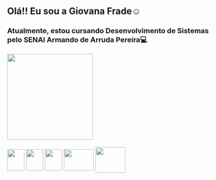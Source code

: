 ## Olá!! Eu sou a Giovana Frade☺️
<h3>Atualmente, estou cursando Desenvolvimento de Sistemas pelo SENAI Armando de Arruda Pereira💻 </h3>
<picture>
<a href="https://github.com/anuraghazra/convoychat">
  <img height=200 align="center" src="https://github-readme-stats.vercel.app/api/top-langs?username=giovanafrade&layout=compact&langs_count=8&card_width=320&theme=moltack" />
</a>
</picture>
<div style="display: inline_block"><br>
   <img align="center"  height="50" width="40" src="https://cdn.jsdelivr.net/gh/devicons/devicon@latest/icons/html5/html5-plain.svg">
   <img align="center"  height="50" width="40" src="https://cdn.jsdelivr.net/gh/devicons/devicon@latest/icons/css3/css3-plain.svg">
  <img align="center"  height="50" width="40" src="https://cdn.jsdelivr.net/gh/devicons/devicon@latest/icons/javascript/javascript-original.svg">
  <img align="center"  height="50" width="70" src="https://cdn.jsdelivr.net/gh/devicons/devicon@latest/icons/python/python-original.svg" />    
  <img align="center"  height="60" width="70" src="https://cdn.jsdelivr.net/gh/devicons/devicon@latest/icons/php/php-original.svg">
</div>

